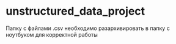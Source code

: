 # unstructured_data_project
Папку с файлами .csv необходимо разархивировать в папку с ноутбуком для корректной работы
